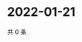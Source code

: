 # 2022-01-21

共 0 条

<!-- BEGIN WEIBO -->
<!-- 最后更新时间 Fri Jan 21 2022 13:12:13 GMT+0800 (China Standard Time) -->

<!-- END WEIBO -->

